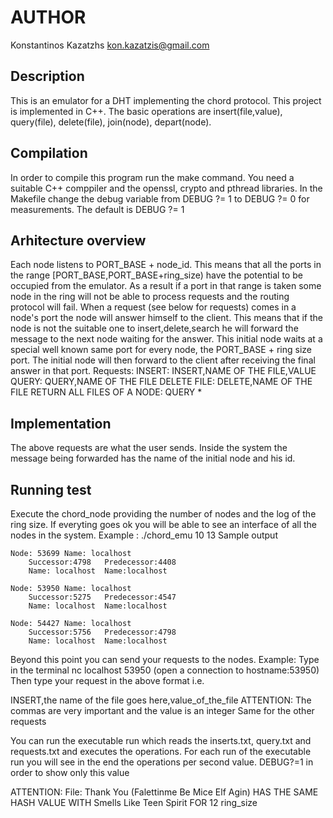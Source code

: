 # AUTHOR
Konstantinos Kazatzhs kon.kazatzis@gmail.com

## Description
This is an emulator for a DHT implementing the chord protocol. This project is implemented in C++. The basic 
operations are insert(file,value), query(file), delete(file), join(node), depart(node).

## Compilation
In order to compile this program run the make command. You need a suitable C++ comppiler and the openssl, 
crypto and pthread libraries. In the Makefile change the debug variable from DEBUG ?= 1 to DEBUG ?= 0 for 
measurements. The default is DEBUG ?= 1

## Arhitecture overview
Each node listens to PORT_BASE + node_id. This means that all the ports in the range 
[PORT_BASE,PORT_BASE+ring_size) have the potential to be occupied from the emulator. As a result if a port 
in that range is taken some node in the ring will not be able to process requests and the routing protocol 
will fail. When a request (see below for requests) comes in a node's port the node will answer himself to the
client. This means that if the node is not the suitable one to insert,delete,search he will forward the 
message to the next node waiting for the answer. This initial node waits at a special well known same port 
for every node, the PORT_BASE + ring size port. The initial node will then forward to the client after 
receiving the final answer in that port. Requests:
	INSERT:
		INSERT,NAME OF THE FILE,VALUE
	QUERY:
		QUERY,NAME OF THE FILE
	DELETE FILE:
		DELETE,NAME OF THE FILE
	RETURN ALL FILES OF A NODE:
   		QUERY *	
	
## Implementation
The above requests are what the user sends. Inside the system the message being forwarded has the name of the
initial node and his id.

## Running test
Execute the chord_node providing the number of nodes and the log of the ring size. If everyting goes ok you 
will be able to see an interface of all the nodes in the system. Example : ./chord_emu 10 13 Sample output

	Node: 53699 Name: localhost
		Successor:4798	 Predecessor:4408
		Name: localhost	 Name:localhost

	Node: 53950 Name: localhost
		Successor:5275	 Predecessor:4547
		Name: localhost	 Name:localhost

	Node: 54427 Name: localhost
		Successor:5756	 Predecessor:4798
		Name: localhost	 Name:localhost

Beyond this point you can send your requests to the nodes.
Example: Type in the terminal nc localhost 53950 (open a connection to hostname:53950) Then type your request
in the above format i.e. 

INSERT,the name of the file goes here,value_of_the_file
    ATTENTION: The commas are very important and the value is an integer
	Same for the other requests
		
You can run the executable run which reads the inserts.txt, query.txt and requests.txt and executes the 
operations. For each run of the executable run you will see in the end the operations per second value. 
DEBUG?=1 in order to show only this value

ATTENTION: File: Thank You (Falettinme Be Mice Elf Agin) HAS THE SAME HASH VALUE WITH  Smells Like Teen Spirit FOR 12 ring_size

